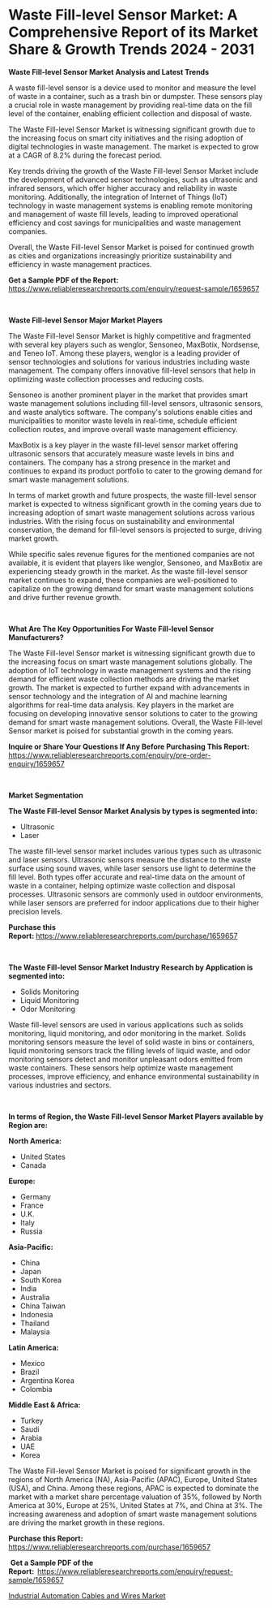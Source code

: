 <p><h1>Waste Fill-level Sensor Market: A Comprehensive Report of its Market Share & Growth Trends 2024 - 2031</h1></p><p><strong>Waste Fill-level Sensor Market Analysis and Latest Trends</strong></p>
<p><p>A waste fill-level sensor is a device used to monitor and measure the level of waste in a container, such as a trash bin or dumpster. These sensors play a crucial role in waste management by providing real-time data on the fill level of the container, enabling efficient collection and disposal of waste.</p><p>The Waste Fill-level Sensor Market is witnessing significant growth due to the increasing focus on smart city initiatives and the rising adoption of digital technologies in waste management. The market is expected to grow at a CAGR of 8.2% during the forecast period.</p><p>Key trends driving the growth of the Waste Fill-level Sensor Market include the development of advanced sensor technologies, such as ultrasonic and infrared sensors, which offer higher accuracy and reliability in waste monitoring. Additionally, the integration of Internet of Things (IoT) technology in waste management systems is enabling remote monitoring and management of waste fill levels, leading to improved operational efficiency and cost savings for municipalities and waste management companies.</p><p>Overall, the Waste Fill-level Sensor Market is poised for continued growth as cities and organizations increasingly prioritize sustainability and efficiency in waste management practices.</p></p>
<p><strong>Get a Sample PDF of the Report:&nbsp;</strong> <a href="https://www.reliableresearchreports.com/enquiry/request-sample/1659657">https://www.reliableresearchreports.com/enquiry/request-sample/1659657</a></p>
<p>&nbsp;</p>
<p><strong>Waste Fill-level Sensor Major Market Players</strong></p>
<p><p>The Waste Fill-level Sensor Market is highly competitive and fragmented with several key players such as wenglor, Sensoneo, MaxBotix, Nordsense, and Teneo IoT. Among these players, wenglor is a leading provider of sensor technologies and solutions for various industries including waste management. The company offers innovative fill-level sensors that help in optimizing waste collection processes and reducing costs.</p><p>Sensoneo is another prominent player in the market that provides smart waste management solutions including fill-level sensors, ultrasonic sensors, and waste analytics software. The company's solutions enable cities and municipalities to monitor waste levels in real-time, schedule efficient collection routes, and improve overall waste management efficiency.</p><p>MaxBotix is a key player in the waste fill-level sensor market offering ultrasonic sensors that accurately measure waste levels in bins and containers. The company has a strong presence in the market and continues to expand its product portfolio to cater to the growing demand for smart waste management solutions.</p><p>In terms of market growth and future prospects, the waste fill-level sensor market is expected to witness significant growth in the coming years due to increasing adoption of smart waste management solutions across various industries. With the rising focus on sustainability and environmental conservation, the demand for fill-level sensors is projected to surge, driving market growth.</p><p>While specific sales revenue figures for the mentioned companies are not available, it is evident that players like wenglor, Sensoneo, and MaxBotix are experiencing steady growth in the market. As the waste fill-level sensor market continues to expand, these companies are well-positioned to capitalize on the growing demand for smart waste management solutions and drive further revenue growth.</p></p>
<p>&nbsp;</p>
<p><strong>What Are The Key Opportunities For Waste Fill-level Sensor Manufacturers?</strong></p>
<p><p>The Waste Fill-level Sensor market is witnessing significant growth due to the increasing focus on smart waste management solutions globally. The adoption of IoT technology in waste management systems and the rising demand for efficient waste collection methods are driving the market growth. The market is expected to further expand with advancements in sensor technology and the integration of AI and machine learning algorithms for real-time data analysis. Key players in the market are focusing on developing innovative sensor solutions to cater to the growing demand for smart waste management solutions. Overall, the Waste Fill-level Sensor market is poised for substantial growth in the coming years.</p></p>
<p><strong>Inquire or Share Your Questions If Any Before Purchasing This Report:</strong> <a href="https://www.reliableresearchreports.com/enquiry/pre-order-enquiry/1659657">https://www.reliableresearchreports.com/enquiry/pre-order-enquiry/1659657</a></p>
<p>&nbsp;</p>
<p><strong>Market Segmentation</strong></p>
<p><strong>The Waste Fill-level Sensor Market Analysis by types is segmented into:</strong></p>
<p><ul><li>Ultrasonic</li><li>Laser</li></ul></p>
<p><p>The waste fill-level sensor market includes various types such as ultrasonic and laser sensors. Ultrasonic sensors measure the distance to the waste surface using sound waves, while laser sensors use light to determine the fill level. Both types offer accurate and real-time data on the amount of waste in a container, helping optimize waste collection and disposal processes. Ultrasonic sensors are commonly used in outdoor environments, while laser sensors are preferred for indoor applications due to their higher precision levels.</p></p>
<p><strong>Purchase this Report:&nbsp;</strong><a href="https://www.reliableresearchreports.com/purchase/1659657">https://www.reliableresearchreports.com/purchase/1659657</a></p>
<p>&nbsp;</p>
<p><strong>The Waste Fill-level Sensor Market Industry Research by Application is segmented into:</strong></p>
<p><ul><li>Solids Monitoring</li><li>Liquid Monitoring</li><li>Odor Monitoring</li></ul></p>
<p><p>Waste fill-level sensors are used in various applications such as solids monitoring, liquid monitoring, and odor monitoring in the market. Solids monitoring sensors measure the level of solid waste in bins or containers, liquid monitoring sensors track the filling levels of liquid waste, and odor monitoring sensors detect and monitor unpleasant odors emitted from waste containers. These sensors help optimize waste management processes, improve efficiency, and enhance environmental sustainability in various industries and sectors.</p></p>
<p>&nbsp;</p>
<p><strong>In terms of Region, the Waste Fill-level Sensor Market Players available by Region are:</strong></p>
<p>
    <p> <strong> North America: </strong>
        <ul>
            <li>United States</li>
            <li>Canada</li>
        </ul>
        </p> 
    <p> <strong> Europe: </strong>
        <ul>
            <li>Germany</li>
            <li>France</li>
            <li>U.K.</li>
            <li>Italy</li>
            <li>Russia</li>
        </ul>
        </p> 
    <p> <strong> Asia-Pacific: </strong>
        <ul>
            <li>China</li>
            <li>Japan</li>
            <li>South Korea</li>
            <li>India</li>
            <li>Australia</li>
            <li>China Taiwan</li>
            <li>Indonesia</li>
            <li>Thailand</li>
            <li>Malaysia</li>
        </ul>
        </p> 
    <p> <strong> Latin America: </strong>
        <ul>
            <li>Mexico</li>
            <li>Brazil</li>
            <li>Argentina Korea</li>
            <li>Colombia</li>
        </ul>
        </p> 
    <p> <strong> Middle East & Africa: </strong>
        <ul>
            <li>Turkey</li>
            <li>Saudi</li>
            <li>Arabia</li>
            <li>UAE</li>
            <li>Korea</li>
        </ul>
    </p>
    </p>
<p><p>The Waste Fill-level Sensor Market is poised for significant growth in the regions of North America (NA), Asia-Pacific (APAC), Europe, United States (USA), and China. Among these regions, APAC is expected to dominate the market with a market share percentage valuation of 35%, followed by North America at 30%, Europe at 25%, United States at 7%, and China at 3%. The increasing awareness and adoption of smart waste management solutions are driving the market growth in these regions.</p></p>
<p><strong>Purchase this Report: </strong><a href="https://www.reliableresearchreports.com/purchase/1659657">https://www.reliableresearchreports.com/purchase/1659657</a></p>
<p>&nbsp;<strong>Get a Sample PDF of the Report:&nbsp;&nbsp;</strong><a href="https://www.reliableresearchreports.com/enquiry/request-sample/1659657">https://www.reliableresearchreports.com/enquiry/request-sample/1659657</a></p>
<p><strong></strong></p>
<p><p><a href="https://github.com/WillieWoodard/Market-Research-Report-List-3/blob/main/industrial-automation-cables-and-wires-market.md">Industrial Automation Cables and Wires Market</a></p></p>